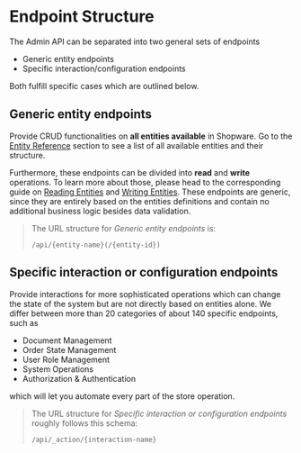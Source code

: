 # Endpoint Structure

The Admin API can be separated into two general sets of endpoints

 * Generic entity endpoints
 * Specific interaction/configuration endpoints

Both fulfill specific cases which are outlined below.

## Generic entity endpoints

Provide CRUD functionalities on **all entities available** in Shopware. Go to the [Entity Reference](../resources/entity-reference.md) section to see a list of all available entities and their structure.

Furthermore, these endpoints can be divided into **read** and **write** operations. To learn more about those, please head to the corresponding guide on [Reading Entities](../guides/reading-entities.md) and [Writing Entities](../guides/writing-entities/README.md). These endpoints are generic, since they are entirely based on the entities definitions and contain no additional business logic besides data validation.

> The URL structure for *Generic entity endpoints* is:
> ```
> /api/{entity-name}(/{entity-id})
> ```

## Specific interaction or configuration endpoints

Provide interactions for more sophisticated operations which can change the state of the system but are not directly based on entities alone. We differ between more than 20 categories of about 140 specific endpoints, such as

 * Document Management
 * Order State Management
 * User Role Management
 * System Operations
 * Authorization & Authentication

which will let you automate every part of the store operation.

> The URL structure for *Specific interaction or configuration endpoints* roughly follows this schema:
> ```
> /api/_action/{interaction-name}
> ```